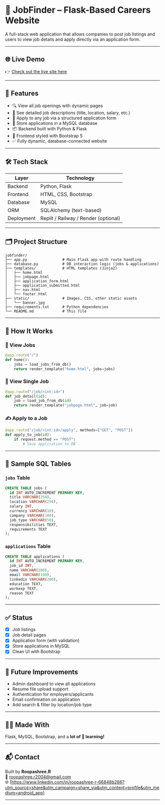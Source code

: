 
# 💼 JobFinder – Flask-Based Careers Website

A full-stack web application that allows companies to post job listings and users to view job details and apply directly via an application form.

---

## 🌐 Live Demo

👉 [Check out the live site here](https://job-search-webapp-v2.onrender.com/)

---

## 🚀 Features

- 🔍 View all job openings with dynamic pages
- 📄 See detailed job descriptions (title, location, salary, etc.)
- 📝 Apply to any job via a structured application form
- 💾 Store applications in a MySQL database
- 📦 Backend built with Python & Flask
- 🎨 Frontend styled with Bootstrap 5
- ✅ Fully dynamic, database-connected website

---

## 🛠️ Tech Stack

| Layer      | Technology        |
|------------|-------------------|
| Backend    | Python, Flask     |
| Frontend   | HTML, CSS, Bootstrap |
| Database   | MySQL             |
| ORM        | SQLAlchemy (text-based) |
| Deployment | Replit / Railway / Render (optional) |

---

## 🗂️ Project Structure

```
jobfinder/
├── app.py                # Main Flask app with route handling
├── database.py           # DB interaction logic (jobs & applications)
├── templates/            # HTML templates (Jinja2)
│   ├── home.html
│   ├── jobpage.html
│   ├── application_form.html
│   ├── application_submitted.html
│   ├── nav.html
│   └── footer.html
├── static/               # Images, CSS, other static assets
│   └── banner.jpg
├── requirements.txt      # Python dependencies
└── README.md             # This file
```

---



## 🧠 How It Works

### 🔗 View Jobs
```python
@app.route("/")
def home():
    jobs = load_jobs_from_db()
    return render_template("home.html", jobs=jobs)
```

### 📄 View Single Job
```python
@app.route("/job/<int:id>")
def job_detail(id):
    job = load_job_from_db(id)
    return render_template("jobpage.html", job=job)
```

### ✍️ Apply to a Job
```python
@app.route("/job/<int:id>/apply", methods=["GET", "POST"])
def apply_to_job(id):
    if request.method == "POST":
        # Save application to DB
```

---

## 🧪 Sample SQL Tables

### `jobs` Table
```sql
CREATE TABLE jobs (
  id INT AUTO_INCREMENT PRIMARY KEY,
  title VARCHAR(250),
  location VARCHAR(250),
  salary INT,
  currency VARCHAR(10),
  company VARCHAR(100),
  job_type VARCHAR(50),
  responsibilities TEXT,
  requirements TEXT
);
```

### `applications` Table
```sql
CREATE TABLE applications (
  id INT AUTO_INCREMENT PRIMARY KEY,
  job_id INT,
  name VARCHAR(100),
  email VARCHAR(100),
  linkedin VARCHAR(200),
  education TEXT,
  workexp TEXT,
  reason TEXT
);
```

---

## ✅ Status

- [x] Job listings
- [x] Job detail pages
- [x] Application form (with validation)
- [x] Store applications in MySQL
- [x] Clean UI with Bootstrap

---

## 🧩 Future Improvements

- Admin dashboard to view all applications
- Resume file upload support
- Authentication for employers/applicants
- Email confirmation on application
- Add search & filter by location/job type

---

## 👩‍💻 Made With

Flask, MySQL, Bootstrap, and a **lot of 💪 learning!**

---

## 📬 Contact

Built by **Roopashree.R**  
📧 roopashree.r2004@gmail.com  
🌐 [https://www.linkedin.com/in/roopashree-r-66848b286?utm_source=share&utm_campaign=share_via&utm_content=profile&utm_medium=android_app]

---
